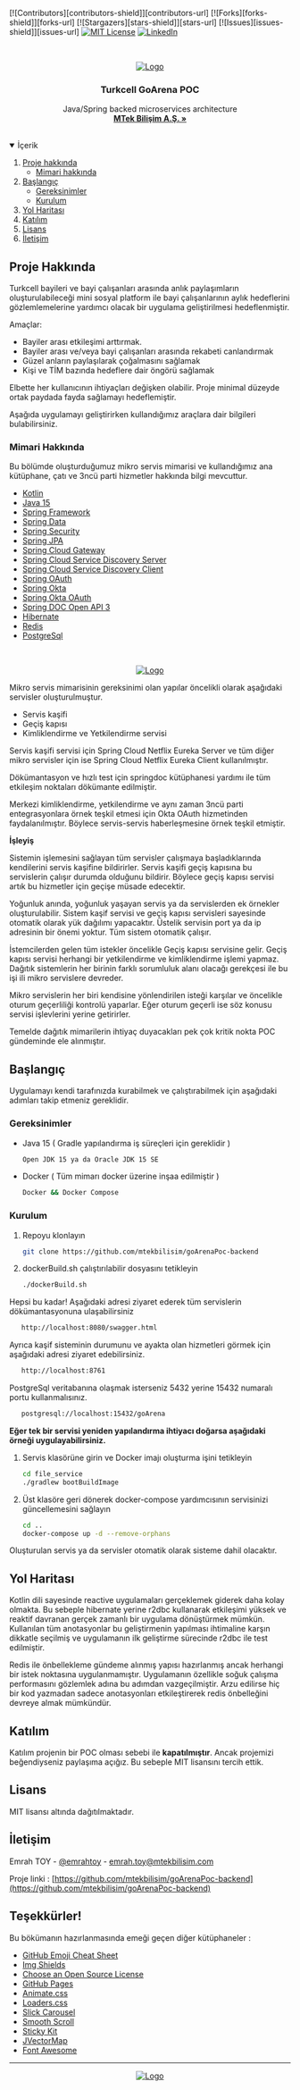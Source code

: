 <!--
*** Thanks for checking out the Best-README-Template. If you have a suggestion
*** that would make this better, please fork the repo and create a pull request
*** or simply open an issue with the tag "enhancement".
*** Thanks again! Now go create something AMAZING! :D
-->



<!-- PROJECT SHIELDS -->
<!--
*** I'm using markdown "reference style" links for readability.
*** Reference links are enclosed in brackets [ ] instead of parentheses ( ).
*** See the bottom of this document for the declaration of the reference variables
*** for contributors-url, forks-url, etc. This is an optional, concise syntax you may use.
*** https://www.markdownguide.org/basic-syntax/#reference-style-links
-->
[![Contributors][contributors-shield]][contributors-url]
[![Forks][forks-shield]][forks-url]
[![Stargazers][stars-shield]][stars-url]
[![Issues][issues-shield]][issues-url]
[![MIT License][license-shield]][license-url]
[![LinkedIn][linkedin-shield]][linkedin-url]



<!-- PROJECT LOGO -->
<br />
<p align="center">
  <a href="https://github.com/mtekbilisim">
    <img src="https://www.cioupdate.com.tr/wp-content/uploads/2020/06/poc.jpg" alt="Logo">
  </a>

<h3 align="center">Turkcell GoArena POC</h3>

  <p align="center">
    Java/Spring backed microservices architecture
    <br />
    <a href="http://www.mtekbilisim.com"><strong>MTek Bilişim A.Ş. »</strong></a>
    <br />
    <br />
  </p>
</p>



<!-- TABLE OF CONTENTS -->
<details open="open">
  <summary>İçerik</summary>
  <ol>
    <li>
      <a href="#about-the-project">Proje hakkında</a>
      <ul>
        <li><a href="#built-with">Mimari hakkında</a></li>
      </ul>
    </li>
    <li>
      <a href="#getting-started">Başlangıç</a>
      <ul>
        <li><a href="#prerequisites">Gereksinimler</a></li>
        <li><a href="#installation">Kurulum</a></li>
      </ul>
    </li>
    <li><a href="#roadmap">Yol Haritası</a></li>
    <li><a href="#contributing">Katılım</a></li>
    <li><a href="#license">Lisans</a></li>
    <li><a href="#contact">İletişim</a></li>
  </ol>
</details>



<!-- ABOUT THE PROJECT -->
## Proje Hakkında

Turkcell bayileri ve bayi çalışanları arasında anlık paylaşımların oluşturulabileceği mini sosyal platform ile
bayi çalışanlarının aylık hedeflerini gözlemlemelerine yardımcı olacak bir uygulama geliştirilmesi hedeflenmiştir. 

Amaçlar:
* Bayiler arası etkileşimi arttırmak.
* Bayiler arası ve/veya bayi çalışanları arasında rekabeti canlandırmak
* Güzel anların paylaşılarak çoğalmasını sağlamak
* Kişi ve TİM bazında hedeflere dair öngörü sağlamak

Elbette her kullanıcının ihtiyaçları değişken olabilir. Proje minimal düzeyde ortak paydada fayda sağlamayı hedeflemiştir.

Aşağıda uygulamayı geliştirirken kullandığımız araçlara dair bilgileri bulabilirsiniz.

### Mimari Hakkında

Bu bölümde oluşturduğumuz mikro servis mimarisi ve kullandığımız ana kütüphane, çatı ve 3ncü parti hizmetler hakkında bilgi mevcuttur.

* [Kotlin](https://kotlinlang.org/)
* [Java 15](https://www.oracle.com/tr/java/technologies/javase-jdk15-downloads.html)
* [Spring Framework](https://spring.io/)
* [Spring Data](https://spring.io/)
* [Spring Security](https://spring.io/)
* [Spring JPA](https://spring.io/)
* [Spring Cloud Gateway](https://spring.io/)
* [Spring Cloud Service Discovery Server](https://spring.io/)
* [Spring Cloud Service Discovery Client](https://spring.io/)
* [Spring OAuth](https://spring.io/)
* [Spring Okta](https://www.okta.com/)
* [Spring Okta OAuth](https://www.okta.com/)
* [Spring DOC Open API 3](https://springdoc.org/)
* [Hibernate](https://hibernate.org/)
* [Redis](https://redis.io/)
* [PostgreSql](https://www.postgresql.org/)

<br />
<p align="center">
  <a href="https://github.com/mtekbilisim">
    <img src="https://hmp.me/dkeb" alt="Logo">
  </a>
</p>

Mikro servis mimarisinin gereksinimi olan yapılar öncelikli olarak aşağıdaki servisler oluşturulmuştur.
* Servis kaşifi
* Geçiş kapısı
* Kimliklendirme ve Yetkilendirme servisi

Servis kaşifi servisi için Spring Cloud Netflix Eureka Server ve tüm diğer mikro servisler için ise Spring Cloud Netflix Eureka Client
kullanılmıştır.

Dökümantasyon ve hızlı test için springdoc kütüphanesi yardımı ile tüm etkileşim noktaları dökümante edilmiştir.

Merkezi kimliklendirme, yetkilendirme ve aynı zaman 3ncü parti entegrasyonlara örnek teşkil etmesi için Okta OAuth hizmetinden faydalanılmıştır.
Böylece servis-servis haberleşmesine örnek teşkil etmiştir.

**İşleyiş**

Sistemin işlemesini sağlayan tüm servisler çalışmaya başladıklarında kendilerini servis kaşifine bildirirler.
Servis kaşifi geçiş kapısına bu servislerin çalışır durumda olduğunu bildirir. Böylece geçiş kapısı servisi artık bu hizmetler için geçişe müsade edecektir.

Yoğunluk anında, yoğunluk yaşayan servis ya da servislerden ek örnekler oluşturulabilir. Sistem kaşif servisi ve geçiş kapısı servisleri sayesinde
otomatik olarak yük dağılımı yapacaktır. Üstelik servisin port ya da ip adresinin bir önemi yoktur. Tüm sistem otomatik çalışır.

İstemcilerden gelen tüm istekler öncelikle Geçiş kapısı servisine gelir. Geçiş kapısı servisi herhangi bir yetkilendirme 
ve kimliklendirme işlemi yapmaz. Dağıtık sistemlerin her birinin farklı sorumluluk alanı olacağı gerekçesi ile bu işi ili mikro servislere devreder.

Mikro servislerin her biri kendisine yönlendirilen isteği karşılar ve öncelikle oturum geçerliliği kontrolü yaparlar.
Eğer oturum geçerli ise söz konusu servisi işlevlerini yerine getirirler.

Temelde dağıtık mimarilerin ihtiyaç duyacakları pek çok kritik nokta POC gündeminde ele alınmıştır.

<!-- GETTING STARTED -->
## Başlangıç

Uygulamayı kendi tarafınızda kurabilmek ve çalıştırabilmek için aşağıdaki adımları takip etmeniz gereklidir.

### Gereksinimler

* Java 15 ( Gradle yapılandırma iş süreçleri için gereklidir )
  ```sh
  Open JDK 15 ya da Oracle JDK 15 SE
  ```
* Docker ( Tüm mimarı docker üzerine inşaa edilmiştir )
  ```sh
  Docker && Docker Compose
  ```
### Kurulum

1. Repoyu klonlayın
   ```sh
   git clone https://github.com/mtekbilisim/goArenaPoc-backend
   ```
2. dockerBuild.sh çalıştırılabilir dosyasını tetikleyin 
   ```sh
   ./dockerBuild.sh
   ```
Hepsi bu kadar! Aşağıdaki adresi ziyaret ederek tüm servislerin dökümantasyonuna ulaşabilirsiniz

```sh
   http://localhost:8080/swagger.html
   ```
Ayrıca kaşif sisteminin durumunu ve ayakta olan hizmetleri görmek için aşağıdaki adresi ziyaret edebilirsiniz.
```sh
   http://localhost:8761
   ```
PostgreSql veritabanına olaşmak isterseniz 5432 yerine 15432 numaralı portu kullanmalısınız.
```sh
   postgresql://localhost:15432/goArena
   ```

**Eğer tek bir servisi yeniden yapılandırma ihtiyacı doğarsa aşağıdaki örneği uygulayabilirsiniz.**

1. Servis klasörüne girin ve Docker imajı oluşturma işini tetikleyin
   ```sh
   cd file_service 
   ./gradlew bootBuildImage
   ```
2. Üst klasöre geri dönerek docker-compose yardımcısının servisinizi güncellemesini sağlayın

   ```sh
   cd .. 
   docker-compose up -d --remove-orphans
   ```

Oluşturulan servis ya da servisler otomatik olarak sisteme dahil olacaktır.

<!-- ROADMAP -->
## Yol Haritası

Kotlin dili sayesinde reactive uygulamaları gerçeklemek giderek daha kolay olmakta. Bu sebeple hibernate yerine r2dbc kullanarak
etkileşimi yüksek ve reaktif davranan gerçek zamanlı bir uygulama dönüştürmek mümkün. Kullanılan tüm anotasyonlar bu geliştirmenin
yapılması ihtimaline karşın dikkatle seçilmiş ve uygulamanın ilk geliştirme sürecinde r2dbc ile test edilmiştir.

Redis ile önbellekleme gündeme alınmış yapısı hazırlanmış ancak herhangi bir istek noktasına uygulanmamıştır.
Uygulamanın özellikle soğuk çalışma performasını gözlemlek adına bu adımdan vazgeçilmiştir. Arzu edilirse
hiç bir kod yazmadan sadece anotasyonları etkileştirerek redis önbelleğini devreye almak mümkündür.



<!-- CONTRIBUTING -->
## Katılım

Katılım projenin bir POC olması sebebi ile **kapatılmıştır**. Ancak projemizi beğendiyseniz paylaşıma açığız. Bu sebeple MIT lisansını tercih ettik.

<!-- LICENSE -->
## Lisans

MIT lisansı altında dağıtılmaktadır.



<!-- CONTACT -->
## İletişim

Emrah TOY - [@emrahtoy](https://instagram.com/emrahtoy) - emrah.toy@mtekbilisim.com

Proje linki : [https://github.com/mtekbilisim/goArenaPoc-backend](https://github.com/mtekbilisim/goArenaPoc-backend)



<!-- ACKNOWLEDGEMENTS -->
## Teşekkürler!
Bu bökümanın hazırlanmasında emeği geçen diğer kütüphaneler : 
* [GitHub Emoji Cheat Sheet](https://www.webpagefx.com/tools/emoji-cheat-sheet)
* [Img Shields](https://shields.io)
* [Choose an Open Source License](https://choosealicense.com)
* [GitHub Pages](https://pages.github.com)
* [Animate.css](https://daneden.github.io/animate.css)
* [Loaders.css](https://connoratherton.com/loaders)
* [Slick Carousel](https://kenwheeler.github.io/slick)
* [Smooth Scroll](https://github.com/cferdinandi/smooth-scroll)
* [Sticky Kit](http://leafo.net/sticky-kit)
* [JVectorMap](http://jvectormap.com)
* [Font Awesome](https://fontawesome.com)





<!-- MARKDOWN LINKS & IMAGES -->
<!-- https://www.markdownguide.org/basic-syntax/#reference-style-links -->
[license-shield]: https://img.shields.io/github/license/othneildrew/Best-README-Template.svg?style=for-the-badge
[license-url]: https://opensource.org/licenses/MIT
[linkedin-shield]: https://img.shields.io/badge/-LinkedIn-black.svg?style=for-the-badge&logo=linkedin&colorB=555
[linkedin-url]: https://linkedin.com/in/emrahtoy
[product-screenshot]: images/screenshot.png

-------------
<p align="center">
  <a href="http://www.mtekbilisim.com/">
    <img src="http://www.mtekbilisim.com/img/logo.png" alt="Logo">
  </a>
</p>
